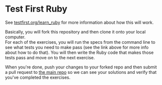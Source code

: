 Test First Ruby
==========

See [testfirst.org/learn_ruby](http://testfirst.org/learn_ruby#install) for more information about how this will work.

Basically, you will fork this repository and then clone it onto your local computer.  
For each of the exercises, you will run the specs from the command line to see
what tests you need to make pass (see the link above for more info about how
to do that).  You will then write the Ruby code that makes
those tests pass and move on to the next exercise.

When you're done, push your changes to your forked repo and then submit a pull
request to [the main repo](https://github.com/vikingeducation/learn_ruby/) so we
can see your solutions and verify that you've completed the exercises.
